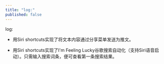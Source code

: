 ```yaml
---
title: "log:"
published: false
---
```

log:

- 用Siri shortcuts实现了将文本内容通过分享菜单发送为推文。

- 用Siri shortcuts实现了I'm Feeling Lucky谷歌搜索自动化（支持Siri语音启动）。只需输入搜索词条，便可查看第一条搜索结果。
